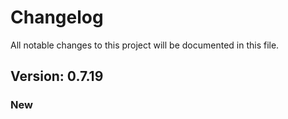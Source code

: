 # Changelog

All notable changes to this project will be documented in this file.

## Version: 0.7.19

### New



